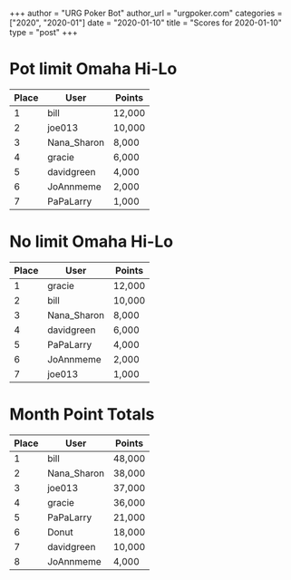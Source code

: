 +++
author = "URG Poker Bot"
author_url = "urgpoker.com"
categories = ["2020", "2020-01"]
date = "2020-01-10"
title = "Scores for 2020-01-10"
type = "post"
+++
# Pot limit Omaha Hi-Lo

| Place | User | Points |
|-------|------|--------|
| 1 | bill | 12,000 |
| 2 | joe013 | 10,000 |
| 3 | Nana_Sharon | 8,000 |
| 4 | gracie | 6,000 |
| 5 | davidgreen | 4,000 |
| 6 | JoAnnmeme | 2,000 |
| 7 | PaPaLarry | 1,000 |

# No limit Omaha Hi-Lo

| Place | User | Points |
|-------|------|--------|
| 1 | gracie | 12,000 |
| 2 | bill | 10,000 |
| 3 | Nana_Sharon | 8,000 |
| 4 | davidgreen | 6,000 |
| 5 | PaPaLarry | 4,000 |
| 6 | JoAnnmeme | 2,000 |
| 7 | joe013 | 1,000 |

# Month Point Totals

| Place | User | Points |
|-------|------|--------|
| 1 | bill | 48,000 |
| 2 | Nana_Sharon | 38,000 |
| 3 | joe013 | 37,000 |
| 4 | gracie | 36,000 |
| 5 | PaPaLarry | 21,000 |
| 6 | Donut | 18,000 |
| 7 | davidgreen | 10,000 |
| 8 | JoAnnmeme | 4,000 |

